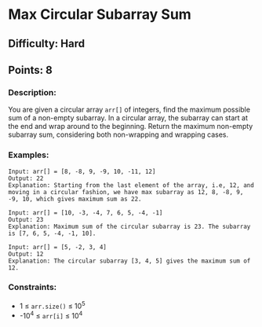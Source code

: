 # Max Circular Subarray Sum
## Difficulty: Hard
## Points: 8
### Description:
You are given a circular array `arr[]` of integers, find the maximum possible sum of a non-empty subarray. In a circular array, the subarray can start at the end and wrap around to the beginning. Return the maximum non-empty subarray sum, considering both non-wrapping and wrapping cases.

### Examples:
```
Input: arr[] = [8, -8, 9, -9, 10, -11, 12]
Output: 22
Explanation: Starting from the last element of the array, i.e, 12, and moving in a circular fashion, we have max subarray as 12, 8, -8, 9, -9, 10, which gives maximum sum as 22.
```
```
Input: arr[] = [10, -3, -4, 7, 6, 5, -4, -1]
Output: 23
Explanation: Maximum sum of the circular subarray is 23. The subarray is [7, 6, 5, -4, -1, 10].
```
```
Input: arr[] = [5, -2, 3, 4]
Output: 12
Explanation: The circular subarray [3, 4, 5] gives the maximum sum of 12.
```

### Constraints:
- 1 ≤ `arr.size()` ≤ 10<sup>5</sup>
- -10<sup>4</sup> ≤ `arr[i]` ≤ 10<sup>4</sup>